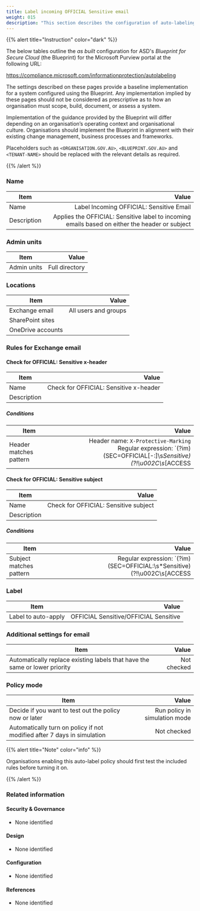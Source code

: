 ```yaml
---
title: Label incoming OFFICIAL Sensitive email
weight: 015
description: "This section describes the configuration of auto-labeling within Microsoft Purview associated with systems built according to guidance in ASD's Blueprint for Secure Cloud."
---
```


{{% alert title="Instruction" color="dark" %}}
 
The below tables outline the *as built* configuration for ASD's *Blueprint for Secure Cloud* (the Blueprint) for the Microsoft Purview portal at the following URL: 
 
https://compliance.microsoft.com/informationprotection/autolabeling
 
The settings described on these pages provide a baseline implementation for a system configured using the Blueprint. Any implementation implied by these pages should not be considered as prescriptive as to how an organisation must scope, build, document, or assess a system.

Implementation of the guidance provided by the Blueprint will differ depending on an organisation’s operating context and organisational culture. Organisations should implement the Blueprint in alignment with their existing change management, business processes and frameworks.

Placeholders such as `<ORGANISATION.GOV.AU>`, `<BLUEPRINT.GOV.AU>` and `<TENANT-NAME>` should be replaced with the relevant details as required.
 
{{% /alert %}}

### Name

| Item        |                                                                                          Value |
| ----------- | ---------------------------------------------------------------------------------------------: |
| Name        |                                                       Label Incoming OFFICIAL: Sensitive Email |
| Description | Applies the OFFICIAL: Sensitive label to incoming emails based on either the header or subject |

### Admin units

| Item        |          Value |
| ----------- | -------------: |
| Admin units | Full directory |

### Locations

| Item              |                Value |
| ----------------- | -------------------: |
| Exchange email    | All users and groups |
| SharePoint sites  |                      |
| OneDrive accounts |                      |

### Rules for Exchange email

#### Check for OFFICIAL: Sensitive x-header

| Item        |                                  Value |
| ----------- | -------------------------------------: |
| Name        | Check for OFFICIAL: Sensitive x-header |
| Description |                                        |

##### Conditions

| Item                   |                                                                                                                        Value |
| ---------------------- | ---------------------------------------------------------------------------------------------------------------------------: |
| Header matches pattern | Header name: `X-Protective-Marking`<br>Regular expression: `(?im)(SEC=OFFICIAL[-:]\s*Sensitive)(?!\u002C\s*[ACCESS|CAVEAT])` |

#### Check for OFFICIAL: Sensitive subject

| Item        |                                 Value |
| ----------- | ------------------------------------: |
| Name        | Check for OFFICIAL: Sensitive subject |
| Description |                                       |

##### Conditions

| Item                    |                                                                             Value |
| ----------------------- | --------------------------------------------------------------------------------: |
| Subject matches pattern | Regular expression: `(?im)(SEC=OFFICIAL:\s*Sensitive)(?!\u002C\s[ACCESS|CAVEAT])` |

### Label

| Item                |                                 Value |
| ------------------- | ------------------------------------: |
| Label to auto-apply | OFFICIAL Sensitive/OFFICIAL Sensitive |

### Additional settings for email

| Item                                                                       |       Value |
| -------------------------------------------------------------------------- | ----------: |
| Automatically replace existing labels that have the same or lower priority | Not checked |

### Policy mode

| Item                                                                    |                         Value |
| ----------------------------------------------------------------------- | ----------------------------: |
| Decide if you want to test out the policy now or later                  | Run policy in simulation mode |
| Automatically turn on policy if not modified after 7 days in simulation |                   Not checked |

{{% alert title="Note" color="info" %}}

Organisations enabling this auto-label policy should first test the included rules before turning it on.

{{% /alert %}}

### Related information

#### Security & Governance

* None identified
  
#### Design

* None identified
  
#### Configuration

* None identified

#### References

* None identified